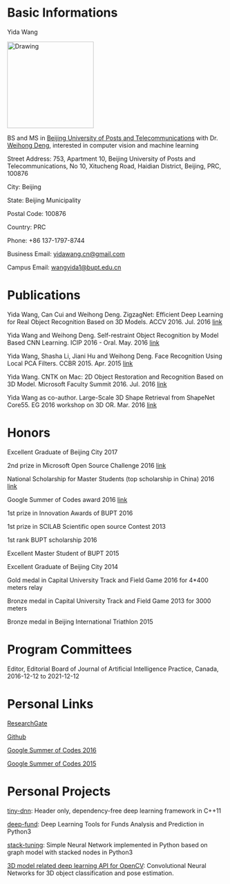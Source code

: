 # Basic Informations

Yida Wang

<img src="drawing.jpg" alt="Drawing" style="width: 200px;"/>

BS and MS in [Beijing University of Posts and Telecommunications](http://english.bupt.edu.cn/) with Dr. [Weihong Deng](http://www.pris.net.cn/introduction/teacher/dengweihong), interested in computer vision and machine learning

Street Address: 753, Apartment 10,
Beijing University of Posts and Telecommunications,
No 10, Xitucheng Road, Haidian District, Beijing, PRC, 100876

City: Beijing

State: Beijing Municipality

Postal Code: 100876

Country: PRC

Phone: +86 137-1797-8744

Business Email: yidawang.cn@gmail.com

Campus Email: wangyida1@bupt.edu.cn


# Publications

Yida Wang, Can Cui and Weihong Deng. ZigzagNet: Efficient Deep Learning for Real Object Recognition Based on 3D Models. ACCV 2016. Jul. 2016 [link](https://www.researchgate.net/profile/Yida_Wang/publications?sorting=recentlyAdded)

Yida Wang and Weihong Deng. Self-restraint Object Recognition by Model Based CNN Learning. ICIP 2016 - Oral. May. 2016 [link](http://ieeexplore.ieee.org/document/7532438/)

Yida Wang, Shasha Li, Jiani Hu and Weihong Deng. Face Recognition Using Local PCA Filters. CCBR 2015. Apr. 2015 [link](http://link.springer.com/chapter/10.1007%2F978-3-319-25417-3_5)

Yida Wang. CNTK on Mac: 2D Object Restoration and Recognition Based on 3D Model. Microsoft Faculty Summit 2016. Jul. 2016 [link](https://www.microsoft.com/en-us/research/academic-program/microsoft-open-source-challenge/)

Yida Wang as co-author. Large-Scale 3D Shape Retrieval from ShapeNet Core55. EG 2016 workshop on 3D OR. Mar. 2016 [link](https://shapenet.cs.stanford.edu/shrec16/shrec16shapenet.pdf)

# Honors

Excellent Graduate of Beijing City 2017

2nd prize in Microsoft Open Source Challenge 2016 [link](https://www.microsoft.com/en-us/research/academic-program/microsoft-open-source-challenge/)

National Scholarship for Master Students (top scholarship in China) 2016 [link](http://sice.bupt.edu.cn/info/1008/1546.htm)

Google Summer of Codes award 2016 [link](https://summerofcode.withgoogle.com/archive/2016/projects/4623962327744512/)

1st prize in Innovation Awards of BUPT 2016

1st prize in SCILAB Scientific open source Contest 2013

1st rank BUPT scholarship 2016

Excellent Master Student of BUPT 2015

Excellent Graduate of Beijing City 2014

Gold medal in Capital University Track and Field Game 2016 for 4*400 meters relay

Bronze medal  in Capital University Track and Field Game 2013 for 3000 meters

Bronze medal in Beijing International Triathlon 2015

# Program Committees

Editor, Editorial Board of Journal of Artificial Intelligence Practice, Canada, 2016-12-12 to 2021-12-12

# Personal Links

[ResearchGate](https://www.researchgate.net/profile/Yida_Wang)

[Github](https://github.com/wangyida)

[Google Summer of Codes 2016](https://summerofcode.withgoogle.com/archive/2016/projects/4623962327744512/)

[Google Summer of Codes 2015](https://www.google-melange.com/archive/gsoc/2015/orgs/opencv/projects/wangyida.html)

# Personal Projects

[tiny-dnn](https://github.com/tiny-dnn/tiny-dnn): Header only, dependency-free deep learning framework in C++11

[deep-fund](https://github.com/tiny-dnn/deep-fund): Deep Learning Tools for Funds Analysis and Prediction in Python3

[stack-tuning](https://github.com/tiny-dnn/stack-tuning): Simple Neural Network implemented in Python based on graph model with stacked nodes in Python3

[3D model related deep learning API for OpenCV](https://github.com/opencv/opencv_contrib/tree/master/modules/cnn_3dobj): Convolutional Neural Networks for 3D object classification and pose estimation.

